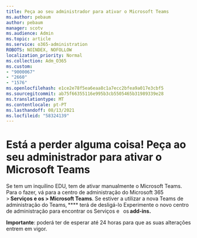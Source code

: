 ```yaml
---
title: Peça ao seu administrador para ativar o Microsoft Teams
ms.author: pebaum
author: pebaum
manager: scotv
ms.audience: Admin
ms.topic: article
ms.service: o365-administration
ROBOTS: NOINDEX, NOFOLLOW
localization_priority: Normal
ms.collection: Adm_O365
ms.custom:
- "9000067"
- "2660"
- "1576"
ms.openlocfilehash: e1ce2e78f5ea6eaa8c1a7ecc2bfea9a017e3cbf5
ms.sourcegitcommit: ab75f66355116e995b3cb5505465b31989339e28
ms.translationtype: MT
ms.contentlocale: pt-PT
ms.lasthandoff: 08/13/2021
ms.locfileid: "58324139"
---
```

# <a name="youre-missing-out-ask-your-admin-to-enable-microsoft-teams"></a>Está a perder alguma coisa! Peça ao seu administrador para ativar o Microsoft Teams

Se tem um inquilino EDU, tem de ativar manualmente o Microsoft Teams. Para o fazer, vá para a centro de administração do Microsoft 365 > **Serviços e os > Microsoft Teams**. Se estiver a utilizar a nova Teams de administração do Teams, **** terá de desligá-lo Experimente o novo centro de administração para encontrar os Serviços e   os **add-ins.** 

**Importante**: poderá ter de esperar até 24 horas para que as suas alterações entrem em vigor.
